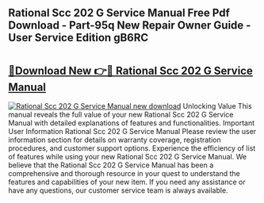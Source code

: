 ## Rational Scc 202 G Service Manual Free Pdf Download - Part-95q New Repair Owner Guide - User Service Edition gB6RC

# <h2><a href="http://bc68807.oget.top/?id=Rational+Scc+202+G+Service+Manual">🔗Download New 👉🔴 Rational Scc 202 G Service Manual</a></h2>

[![Rational Scc 202 G Service Manual new download](https://i.imgur.com/5g1atiW.png)](http://bc68807.oget.top/?id=Rational+Scc+202+G+Service+Manual)
Unlocking Value This manual reveals the full value of your new Rational Scc 202 G Service Manual with detailed explanations of features and functionalities. Important User Information Rational Scc 202 G Service Manual Please review the user information section for details on warranty coverage, registration procedures, and customer support options. Experience the efficiency of list of features while using your new Rational Scc 202 G Service Manual. We believe that the Rational Scc 202 G Service Manual has been a comprehensive and thorough resource in your quest to understand the features and capabilities of your new item. If you need any assistance or have any questions, our customer service team is always available.
